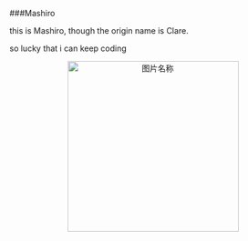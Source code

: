 ###Mashiro

this is Mashiro, though the origin name is Clare.

so lucky that i can keep coding

<div  align="center">    
<img src="http://7xvoon.com1.z0.glb.clouddn.com/clare_1.jpg" width = "300"  alt="图片名称" align=center />
</div>
